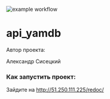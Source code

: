 ![example workflow](https://github.com/alexandernice777/yamdb_final/actions/workflows/yamdb_workflow.yml/badge.svg)
# api_yamdb
Автор проекта:

Александр Сисецкий
### Как запустить проект:

Зайдите на http://51.250.111.225/redoc/